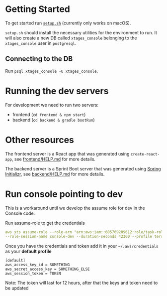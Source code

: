 # Getting Started

To get started run [`setup.sh`](setup.sh) (currently only works on macOS).

`setup.sh` should install the necessary utilities for the environment to run. It will also create a new DB called `xtages_console` belonging to the `xtages_console` user in `postgresql`.

## Connecting to the DB

Run `psql xtages_console -U xtages_console`.

# Running the dev servers

For development we need to run two servers:

* frontend (`cd frontend & npm start`)
* backend (`cd backend & gradle bootRun`)

# Other resources

The frontend server is a React app that was generated using `create-react-app`, see [frontend/HELP.md](frontend/HELP.md) for more details.

The backend server is a Sprint Boot server that was generated using [Spring Initializr](https://start.spring.io/), see [backend/HELP.md](backend/HELP.md) for more details.

# Run console pointing to dev
This is a workaround until we develop the assume role for dev in the Console code.

Run assume-role to get the credentials
```yaml
aws sts assume-role --role-arn "arn:aws:iam::605769209612:role/task-role-console" \
--role-session-name console-dev --duration-seconds 42300 --profile terraform-dev
```

Once you have the credentials and token add it in your `~/.aws/credentials` as your **default profile**
```
[default]
aws_access_key_id = SOMETHING
aws_secret_access_key = SOMETHING_ELSE
aws_session_token = TOKEN
```
Note: The token will last for 12 hours, after that the keys and token need to be updated
